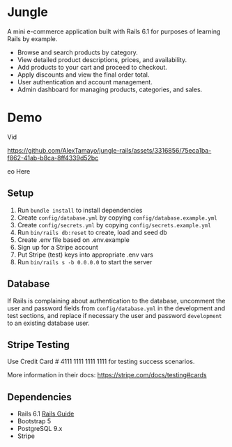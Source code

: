 # Jungle

A mini e-commerce application built with Rails 6.1 for purposes of learning Rails by example.

 * Browse and search products by category.
 * View detailed product descriptions, prices, and availability.
 * Add products to your cart and proceed to checkout.
 * Apply discounts and view the final order total.
 * User authentication and account management.
 * Admin dashboard for managing products, categories, and sales.

# Demo

Vid

https://github.com/AlexTamayo/jungle-rails/assets/3316856/75eca1ba-f862-41ab-b8ca-8ff4339d52bc

eo Here

## Setup

1. Run `bundle install` to install dependencies
2. Create `config/database.yml` by copying `config/database.example.yml`
3. Create `config/secrets.yml` by copying `config/secrets.example.yml`
4. Run `bin/rails db:reset` to create, load and seed db
5. Create .env file based on .env.example
6. Sign up for a Stripe account
7. Put Stripe (test) keys into appropriate .env vars
8. Run `bin/rails s -b 0.0.0.0` to start the server

## Database

If Rails is complaining about authentication to the database, uncomment the user and password fields from `config/database.yml` in the development and test sections, and replace if necessary the user and password `development` to an existing database user.

## Stripe Testing

Use Credit Card # 4111 1111 1111 1111 for testing success scenarios.

More information in their docs: <https://stripe.com/docs/testing#cards>

## Dependencies

- Rails 6.1 [Rails Guide](http://guides.rubyonrails.org/v6.1/)
- Bootstrap 5
- PostgreSQL 9.x
- Stripe


